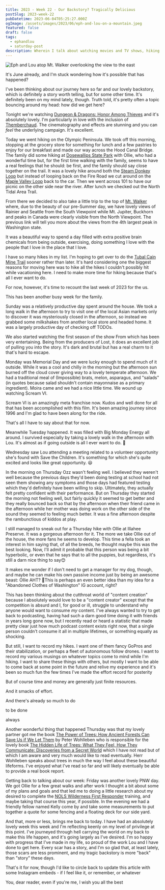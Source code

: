 ```yaml
---
title: 2023 - Week 22 - Our Backstory? Tragically Delicious
postSlug: 2023-week-22
pubDatetime: 2023-06-04T05:25:27.000Z
ogImage: /assets/images/2023/06/eph-and-lou-on-a-mountain.jpeg
featured: false
draft: false
tags:
  - ephandlou
  - saturday-post
description: Wherein I talk about watching movies and TV shows, hiking on the Olympic Peninsula at Doeswollips and Mt. Walker, and continue to consider my future
---
```


![Eph and Lou atop Mt. Walker overlooking the view to the east](/assets/images/2023/06/eph-and-lou-on-a-mountain.jpeg)

It's June already, and I'm stuck wondering how it's possible that has happened?

I've been thinking about our journey here so far and our lovely backstory, which is definitely a story worth telling, but for some other time. It's definitely been on my mind lately, though. Truth told, it's pretty often a topic bouncing around my head: how did we get here?

Tonight we're watching [Dungeon & Dragons: Honor Among Thieves](https://m.imdb.com/title/tt2906216/) and it's absolutely lovely. I'm particularly in love with the inclusion of [Themberchaud](https://forgottenrealms.fandom.com/wiki/Themberchaud). The cinematography and effects are stunning and you can _feel_ the underlying campaign. It's excellent.

Today we went hiking on the Olympic Peninsula. We took off this morning, stopping at the grocery store for something for lunch and a few pastries to enjoy for our breakfast and made our way across the Hood Canal Bridge. The family did some hiking at [Dosewallips State Park](https://parks.wa.gov/499/Dosewallips) with Ollie, who had a wonderful time but, for the first time walking with the family, seems to have a real feelings that he should: be first, and the family should say close together on the trail. It was a lovely hike around both the [Steam Donkey Loop](https://www.wta.org/go-hiking/hikes/dosewallips-state-park-steam-donkey-trail#hike-full-description) but instead of looping back on the Fire Road we cut around on the [Maple Valley Loop](https://www.wta.org/go-hiking/hikes/dosewallips-state-park-maple-valley-loop) back to the car. Then we went across 101 to have our picnic on the other side near the river. After lunch we checked out the North Tidal Area Trail.

From there we decided to also take a little trip to the top of [Mt. Walker](https://www.fs.usda.gov/recarea/olympic/recarea/?recid=47889) where, due to the beauty of our pre-Summer day, we have lovely views of Rainier and Seattle from the South Viewpoint while Mt. Jupiter, Buckhorn and peaks in Canada were clearly visible from the North Viewpoint. The previous link will tell you more about the views from the 4th largest peak in Washington state.

It was a beautiful way to spend a day filled with extra positive brain chemicals from being outside, exercising, doing something I love with the people that I love in the place that I love.

I have so many hikes in my list. I'm hoping to get over to do the [Tubal Cain Mine Trail](https://www.fs.usda.gov/recarea/olympic/recreation/recarea/?recid=47949) sooner rather than later. It's hard considering one the biggest reasons for moving here was to hike all the hikes I couldn't possibly hit while vacationing here. I need to make more time for hiking because that's all I ever want to do.

For now, however, it's time to recount the last week of 2023 for the us.

This has been another busy week for the family.

Sunday was a relatively productive day spent around the house. We took a long walk in the afternoon to try to visit one of the local Asian markets only to discover it was mysteriously closed in the afternoon, so instead we grabbed some milkshakes from another local store and headed home. It was a largely productive day of checking off TODOs.

We also started watching the first season of the show From which has been very entertaining. Being from the producers of Lost, it does an excellent job of pulling you into the story. It's dark and brutal but has a real charm to it that's hard to escape.

Monday was Memorial Day and we were lucky enough to spend much of it outside. While it was a cool and chilly in the morning but the afternoon sun burned off the cloud cover giving way to a lovely temperate afternoon. We had a traditional meal of (Impossible) brats, melon, asparagus, and "salads" (in quotes because salad shouldn't contain mayonnaise as a primary ingredient). Moira came and we had a nice little time. We wound up watching Scream VI.

Scream VI is an amazingly meta franchise now. Kudos and well done for all that has been accomplished with this film. It's been amazing journey since 1996 and I'm glad to have been along for the ride.

That's all I have to say about that for now.

Meanwhile Tuesday happened. It was filled with Big Monday Energy all around. I survived especially by taking a lovely walk in the afternoon with Lou. It's almost as if going outside is all I ever want to do. 🤔

Wednesday saw Lou attending a meeting related to a volunteer opportunity she's found with Save the Children. It's something for which she's quite excited and looks like great opportunity. 😃

In the morning on Thursday Ozz wasn't feeling well. I believed they weren't well because the previous days they'd been doing testing at school had not seen them showing any symptoms and those days had featured testing which they'd definitely have been willing to skip. Ultimately, they actually felt pretty confident with their performance. But on Thursday they started the morning not feeling well, but fairly quickly it seemed to get better and they really bounced back so that by the afternoon when their friend came in the afternoon while her mother was doing work on the other side of the sound they seemed to feeling much better. It was a fine afternoon despite the rambunctious of kiddos at play.

I still managed to sneak out for a Thursday hike with Ollie at Illahee Preserve. It was a gorgeous afternoon for it. The more we take Ollie out of the house, the more fans he seems to develop. This time a fella took an interest in him saying that, of all the breeds, he thought maybe this was the best looking. Now, I'll admit it probable that this person was being a bit hyperbolic, or even that he says that to all the puppies, but regardless, it's still a darn nice thing to say😊

It makes me wonder if I don't need to get a manager for my dog, though, and maybe he can make his own passive income just by being an awesome beast: Ollie AHT? 🤔This is perhaps an even better idea than my idea for a "Abandoned Clothes of Washington" IG account, right?

This has been thinking about the cutthroat world of "content creation" because I absolutely would love to be a "content creator" except that the competition is absurd and I, for good or ill, struggle to understand why anyone would want to consume _my_ content. I've always wanted to try to get back to podcasting, having had such a darn good time doing it with friends in years long gone now, but I recently read or heard a statistic that made pretty clear just how much podcast content exists right now, that a single person couldn't consume it all in multiple lifetimes, or something equally as shocking.

But still, I want to record my hikes. I want one of them fancy GoPros and their stabilization, or perhaps a fleet of autonomous follow drones. I want to record my various musings on whatever topics come to mind while I'm hiking. I want to share these things with others, but mostly I want to be able to come back at some point in the future and relive my experience and it's been so much fun the few times I've made the effort record for posterity

But of course time and money are generally just finite resources.

And it smacks of effort.

And there's already so much to do

to be done

always

Another wonderful thing that happened Thursday was that my lovely partner got me the book [The Power of Trees: How Ancient Forests Can Save Us if We Let Them](https://www.goodreads.com/book/show/107095788-the-power-of-trees) by Peter Wohlleben who is responsible for the lovely book [The Hidden Life of Trees: What They Feel, How They Communicate: Discoveries from a Secret World](https://www.goodreads.com/book/show/28256439-the-hidden-life-of-trees) which I have not read but of which I am aware and very much would like to read eventually. Herr Wohlleben speaks about trees in much the way I feel about these beautiful lifeforms. I've enjoyed what I've read so far and will likely eventually be able to provide a real book report.

Getting back to talking about our week: Friday was another lovely PNW day. We got Ollie for a few great walks and after work I thought a bit about some of my plans and goals and that led me to doing a little research about my desired to complete the [NOLS Wilderness First Responder](https://www.nols.edu/en/coursefinder/courses/wilderness-first-responder-WFR/) training, and maybe taking that course this year, if possible. In the evening we had a friendly fellow named Kelly come by and take some measurements to put together a quote for some fencing and a floating deck for our side yard.

And that, more or less, brings me back to today. I have had an absolutely lovely week this week and I'm reflecting keenly on my level of privilege at this point. I've journeyed through hell carrying the world on my back to make this life happen, and it's going largely as I've desired. I'm so happy with progress that I've made in my life, so proud of the work Lou and I have done to get here. Every scar has a story, and I'm so glad that, at least lately, those scars are less prominent, and my tragic backstory is more "back" than "story" these days.

That's it for now, though I'd like to circle back to update this article with some Instagram embeds - if I feel like it, or remember, or whatever

You, dear reader, even if you're me, I wish you all the best

